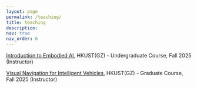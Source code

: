 ```yaml
---
layout: page
permalink: /teaching/
title: teaching
description: 
nav: true
nav_order: 6
---
```


<a href="relativity.html">Introduction to Embodied AI</a>, HKUST(GZ)
                     - Undergraduate Course, Fall 2025 (Instructor)
                     
<a href="">Visual Navigation for Intelligent Vehicles</a>, HKUST(GZ)
                     - Graduate Course, Fall 2025 (Instructor)